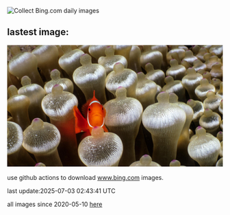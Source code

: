![Collect Bing.com daily images](https://github.com/counter2015/bing-daily-images/workflows/Collect%20Bing.com%20daily%20images/badge.svg)
## lastest image:
![](images/img.jpg)

use github actions to download www.bing.com images.

last update:2025-07-03 02:43:41 UTC

all images since 2020-05-10 [here](https://github.com/counter2015/bing-daily-images/tree/master/images) 
